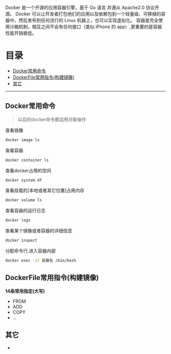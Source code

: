 Docker 是一个开源的应用容器引擎，基于 Go 语言 并遵从 Apache2.0 协议开源。
Docker 可以让开发者打包他们的应用以及依赖包到一个轻量级、可移植的容器中，然后发布到任何流行的 Linux 机器上，也可以实现虚拟化。
容器是完全使用沙箱机制，相互之间不会有任何接口（类似 iPhone 的 app）,更重要的是容器性能开销极低。

目录
===
- [Docker常用命令](##Docker常用命令)
- [DockerFile常用指令(构建镜像)](##DockerFile常用指令(构建镜像))	
- [其它](##其它)
------

## Docker常用命令

>以后的docker命令都运用对象操作

查看镜像
```bash
docker image ls
```
查看容器
```bash
docker container ls
```
查看docker占用的空间
```bash
docker system df
```
查看挂载的[本地或者其它位置]占用内存
```bash
docker volume ls
```
查看容器的运行日志
```bash
docker logs
```
查看某个镜像或者容器的详细信息
```bash
docker inspect
```
分配命令行,进入容器内部
```bash
docker exec -it 容器名 /bin/bash
```

## DockerFile常用指令(构建镜像)

**14条常用指定(大写)**

- FROM
- ADD
- COPY
- ...

## 其它

- 
